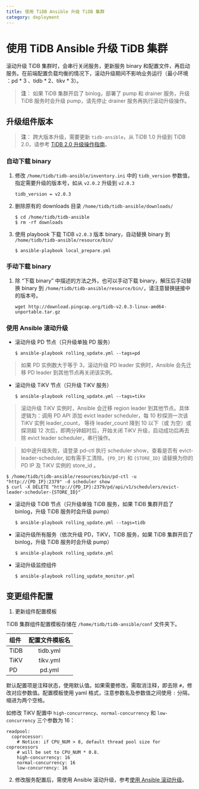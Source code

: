 ```yaml
---
title: 使用 TiDB Ansible 升级 TiDB 集群
category: deployment
---
```


# 使用 TiDB Ansible 升级 TiDB 集群

滚动升级 TiDB 集群时，会串行关闭服务，更新服务 binary 和配置文件，再启动服务。在前端配置负载均衡的情况下，滚动升级期间不影响业务运行（最小环境 ：pd * 3 、tidb * 2、tikv * 3）。

> **注**：
> 如果 TiDB 集群开启了 binlog，部署了 pump 和 drainer 服务，升级 TiDB 服务时会升级 pump，请先停止 drainer 服务再执行滚动升级操作。

## 升级组件版本

> **注**：
> 跨大版本升级，需要更新 `tidb-ansible`，从 TiDB 1.0 升级到 TiDB 2.0，请参考 [TiDB 2.0 升级操作指南](tidb-v2-upgrade-guide.md)。

### 自动下载 binary

1.  修改 `/home/tidb/tidb-ansible/inventory.ini` 中的 `tidb_version` 参数值，指定需要升级的版本号，如从 `v2.0.2` 升级到 `v2.0.3`

    ```
    tidb_version = v2.0.3
    ```

2.  删除原有的 downloads 目录 `/home/tidb/tidb-ansible/downloads/`

    ```
    $ cd /home/tidb/tidb-ansible
    $ rm -rf downloads
    ```

3.  使用 playbook 下载 TiDB `v2.0.3` 版本 binary，自动替换 binary 到 `/home/tidb/tidb-ansible/resource/bin/`

    ```
    $ ansible-playbook local_prepare.yml
    ```

### 手动下载 binary

1.  除 “下载 binary” 中描述的方法之外，也可以手动下载 binary，解压后手动替换 binary 到 `/home/tidb/tidb-ansible/resource/bin/`，请注意替换链接中的版本号。

    ```
    wget http://download.pingcap.org/tidb-v2.0.3-linux-amd64-unportable.tar.gz
    ```

### 使用 Ansible 滚动升级

- 滚动升级 PD 节点（只升级单独 PD 服务）

    ```
    $ ansible-playbook rolling_update.yml --tags=pd
    ```

> 如果 PD 实例数大于等于 3，滚动升级 PD leader 实例时，Ansible 会先迁移 PD leader 到其他节点再关闭该实例。

- 滚动升级 TiKV 节点（只升级 TiKV 服务）

    ```
    $ ansible-playbook rolling_update.yml --tags=tikv
    ```

> 滚动升级 TiKV 实例时，Ansible 会迁移 region leader 到其他节点。具体逻辑为：调用 PD API 添加 evict leader scheduler，每 10 秒探测一次该 TiKV 实例 leader_count， 等待 leader_count 降到 10 以下（或 为空）或探测超 12 次后，即两分钟超时后，开始关闭 TiKV 升级，启动成功后再去除 evict leader scheduler，串行操作。

> 如中途升级失败，请登录 pd-ctl 执行 scheduler show，查看是否有 evict-leader-scheduler, 如有需手工清除。`{PD_IP}` 和 `{STORE_ID}` 请替换为你的 PD IP 及 TiKV 实例的 store_id 。

  ```
  $ /home/tidb/tidb-ansible/resources/bin/pd-ctl -u "http://{PD_IP}:2379" -d scheduler show
  $ curl -X DELETE "http://{PD_IP}:2379/pd/api/v1/schedulers/evict-leader-scheduler-{STORE_ID}"
  ```

- 滚动升级 TiDB 节点（只升级单独 TiDB 服务，如果 TiDB 集群开启了 binlog，升级 TiDB 服务时会升级 pump）

    ```
    $ ansible-playbook rolling_update.yml --tags=tidb
    ```

- 滚动升级所有服务（依次升级 PD，TiKV，TiDB 服务，如果 TiDB 集群开启了 binlog，升级 TiDB 服务时会升级 pump）

    ```
    $ ansible-playbook rolling_update.yml
    ```

- 滚动升级监控组件

    ```
    $ ansible-playbook rolling_update_monitor.yml
    ```

## 变更组件配置

1. 更新组件配置模板

TiDB 集群组件配置模板存储在 `/home/tidb/tidb-ansible/conf` 文件夹下。

| 组件       | 配置文件模板名     |
| :-------- | :----------: |
| TiDB | tidb.yml  |
| TiKV | tikv.yml  |
| PD | pd.yml  |

默认配置项是注释状态，使用默认值。如果需要修改，需取消注释，即去除 `#`，修改对应参数值。配置模板使用 yaml 格式，注意参数名及参数值之间使用 `:` 分隔，缩进为两个空格。

如修改 TiKV 配置中  `high-concurrency`、`normal-concurrency` 和 `low-concurrency` 三个参数为 16：

```
readpool:
  coprocessor:
    # Notice: if CPU_NUM > 8, default thread pool size for coprocessors
    # will be set to CPU_NUM * 0.8.
    high-concurrency: 16
    normal-concurrency: 16
    low-concurrency: 16
```

2. 修改服务配置后，需使用 Ansible 滚动升级，参考[使用 Ansible 滚动升级](#使用-Ansible-滚动升级)。
